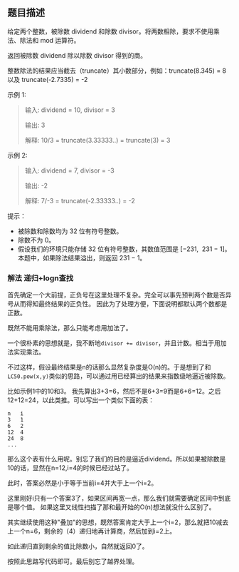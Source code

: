 ## 题目描述
给定两个整数，被除数 dividend 和除数 divisor。将两数相除，要求不使用乘法、除法和 mod 运算符。

返回被除数 dividend 除以除数 divisor 得到的商。

整数除法的结果应当截去（truncate）其小数部分，例如：truncate(8.345) = 8 以及 truncate(-2.7335) = -2

示例 1:
>输入: dividend = 10, divisor = 3
>
>输出: 3
>
>解释: 10/3 = truncate(3.33333..) = truncate(3) = 3

示例 2:
>输入: dividend = 7, divisor = -3
>
>输出: -2
>
>解释: 7/-3 = truncate(-2.33333..) = -2
 

提示：
- 被除数和除数均为 32 位有符号整数。
- 除数不为 0。
- 假设我们的环境只能存储 32 位有符号整数，其数值范围是 [−231,  231 − 1]。本题中，如果除法结果溢出，则返回 231 − 1。

### 解法 递归+logn查找
首先确定一个大前提，正负号在这里处理不复杂。完全可以事先预判两个数是否异号从而得知最终结果的正负性。
因此为了处理方便，下面说明都默认两个数都是正数。

既然不能用乘除法，那么只能考虑用加法了。

一个很朴素的思想就是，我不断地`divisor += divisor`，并且计数。相当于用加法实现乘法。

不过这样，假设最终结果是n的话那么显然复杂度是O(n)的。于是想到了和`LC50.pow(x,y)`类似的思路，可以通过用已经算出的结果来指数级地逼近被除数。

比如示例1中的10和3。
我先算出3+3=6，然后不是6+3=9而是6+6=12。之后12+12=24，以此类推。可以写出一个类似下面的表：
```text
n   i
3   1
6   2
12  4
24  8
...
```
那么这个表有什么用呢。别忘了我们的目的是逼近dividend。所以如果被除数是10的话，显然在n=12,i=4的时候已经过站了。

此时，答案必然是小于等于当前i=4并大于上一个i=2。

这里刚好i只有一个答案3了，如果区间再宽一点，那么我们就需要确定区间中到底是哪个值。
如果这里又线性扫描了那和最开始的O(n)想法就没什么区别了。

其实继续使用这种"叠加"的思想，既然答案肯定大于上一个i=2，那么就把10减去上一个n=6，剩余的（4）递归地再计算商，然后加到i=2上。

如此递归直到剩余的值比除数小，自然就返回0了。

按照此思路写代码即可。最后别忘了越界处理。